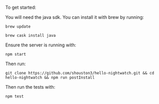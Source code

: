 To get started:

You will need the java sdk. You can install it with brew by running:

```
brew update
```

```
brew cask install java
```

Ensure the server is running with:

```
npm start
```

Then run:

```
git clone https://github.com/shouston3/hello-nightwatch.git && cd hello-nightwatch && npm run postInstall
```

Then run the tests with:
```
npm test
```
